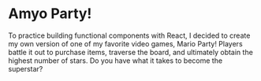 # Amyo Party!

To practice building functional components with React, I decided to create my own version of one of my favorite video games, Mario Party! Players battle it out to purchase items, traverse the board, and ultimately obtain the highest number of stars. Do you have what it takes to become the superstar?
